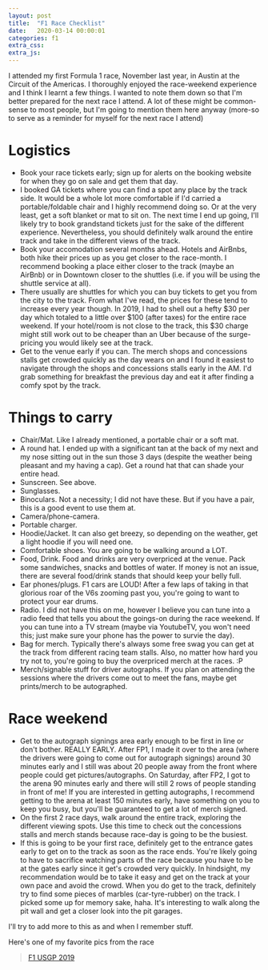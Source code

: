 ```yaml
---
layout: post
title:  "F1 Race Checklist"
date:   2020-03-14 00:00:01
categories: f1
extra_css:
extra_js:
---
```


I attended my first Formula 1 race, November last year, in Austin at the Circuit of the Americas. I thoroughly enjoyed the race-weekend experience and I think I learnt a few things. I wanted to note them down so that I'm better prepared for the next race I attend. A lot of these might be common-sense to most people, but I'm going to mention them here anyway (more-so to serve as a reminder for myself for the next race I attend)

# Logistics
- Book your race tickets early; sign up for alerts on the booking website for when they go on sale and get them that day.
- I booked GA tickets where you can find a spot any place by the track side. It would be a whole lot more comfortable if I'd carried a portable/foldable chair and I highly recommend doing so. Or at the very least, get a soft blanket or mat to sit on. The next time I end up going, I'll likely try to book grandstand tickets just for the sake of the different experience. Nevertheless, you should definitely walk around the entire track and take in the different views of the track. 
- Book your accomodation several months ahead. Hotels and AirBnbs, both hike their prices up as you get closer to the race-month. I recommend booking a place either closer to the track (maybe an AirBnb) or in Downtown closer to the shuttles (i.e. if you will be using the shuttle service at all).
- There usually are shuttles for which you can buy tickets to get you from the city to the track. From what I've read, the prices for these tend to increase every year though. In 2019, I had to shell out a hefty $30 per day which totaled to a little over $100 (after taxes) for the entire race weekend. If your hotel/room is not close to the track, this $30 charge might still work out to be cheaper than an Uber because of the surge-pricing you would likely see at the track. 
- Get to the venue early if you can. The merch shops and concessions stalls get crowded quickly as the day wears on and I found it easiest to navigate through the shops and concessions stalls early in the AM. I'd grab something for breakfast the previous day and eat it after finding a comfy spot by the track.

# Things to carry
- Chair/Mat. Like I already mentioned, a portable chair or a soft mat.
- A round hat. I ended up with a significant tan at the back of my next and my nose sitting out in the sun those 3 days (despite the weather being pleasant and my having a cap). Get a round hat that can shade your entire head.
- Sunscreen. See above.
- Sunglasses.
- Binoculars. Not a necessity; I did not have these. But if you have a pair, this is a good event to use them at.
- Camera/phone-camera.
- Portable charger.
- Hoodie/Jacket. It can also get breezy, so depending on the weather, get a light hoodie if you will need one.
- Comfortable shoes. You are going to be walking around a LOT.
- Food, Drink. Food and drinks are very overpriced at the venue. Pack some sandwiches, snacks and bottles of water. If money is not an issue, there are several food/drink stands that should keep your belly full.
- Ear phones/plugs. F1 cars are LOUD! After a few laps of taking in that glorious roar of the V6s zooming past you, you're going to want to protect your ear drums.
- Radio. I did not have this on me, however I believe you can tune into a radio feed that tells you about the goings-on during the race weekend. If you can tune into a TV stream (maybe via YoutubeTV, you won't need this; just make sure your phone has the power to survie the day).
- Bag for merch. Typically there's always some free swag you can get at the track from different racing team stalls. Also, no matter how hard you try not to, you're going to buy the overpriced merch at the races. :P
- Merch/signable stuff for driver autographs. If you plan on attending the sessions where the drivers come out to meet the fans, maybe get prints/merch to be autographed.

# Race weekend
- Get to the autograph signings area early enough to be first in line or don't bother. REALLY EARLY. After FP1, I made it over to the area (where the drivers were going to come out for autograph signings) around 30 minutes early and I still was about 20 people away from the front where people could get pictures/autographs. On Saturday, after FP2, I got to the arena 90 minutes early and there will still 2 rows of people standing in front of me! If you are interested in getting autographs, I recommend getting to the arena at least 150 minutes early, have something on you to keep you busy, but you'll be guaranteed to get a lot of merch signed.
- On the first 2 race days, walk around the entire track, exploring the different viewing spots. Use this time to check out the concessions stalls and merch stands because race-day is going to be the busiest.
- If this is going to be your first race, definitely get to the entrance gates early to get on to the track as soon as the race ends. You're likely going to have to sacrifice watching parts of the race because you have to be at the gates early since it get's crowded very quickly. In hindsight, my recommendation would be to take it easy and get on the track at your own pace and avoid the crowd. When you do get to the track, definitely try to find some pieces of marbles (car-tyre-rubber) on the track. I picked some up for memory sake, haha. It's interesting to walk along the pit wall and get a closer look into the pit garages.

I'll try to add more to this as and when I remember stuff.

Here's one of my favorite pics from the race
<blockquote class="imgur-embed-pub" lang="en" data-id="a/c3WXBeV"><a href="//imgur.com/a/c3WXBeV">F1 USGP 2019</a></blockquote><script async src="//s.imgur.com/min/embed.js" charset="utf-8"></script>



